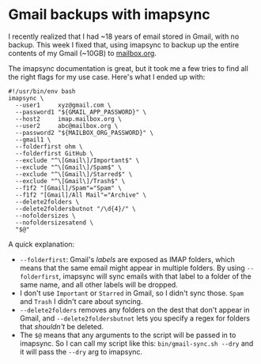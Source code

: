 # Gmail backups with imapsync

I recently realized that I had ~18 years of email stored in Gmail, with no backup. This week I fixed that, using imapsync to backup up the entire contents of my Gmail (~10GB) to [mailbox.org](https://mailbox.org/).

The imapsync documentation is great, but it took me a few tries to find all the right flags for my use case. Here's what I ended up with:

```
#!/usr/bin/env bash
imapsync \
  --user1     xyz@gmail.com \
  --password1 "${GMAIL_APP_PASSWORD}" \
  --host2     imap.mailbox.org \
  --user2     abc@mailbox.org \
  --password2 "${MAILBOX_ORG_PASSWORD}" \
  --gmail1 \
  --folderfirst ohm \
  --folderfirst GitHub \
  --exclude "^\[Gmail\]/Important$" \
  --exclude "^\[Gmail\]/Spam$" \
  --exclude "^\[Gmail\]/Starred$" \
  --exclude "^\[Gmail\]/Trash$" \
  --f1f2 "[Gmail]/Spam"="Spam" \
  --f1f2 "[Gmail]/All Mail"="Archive" \
  --delete2folders \
  --delete2foldersbutnot "/\d{4}/" \
  --nofoldersizes \
  --nofoldersizesatend \
  "$@"
```

A quick explanation:
- `--folderfirst`: Gmail's _labels_ are exposed as IMAP folders, which means that the same email might appear in multiple folders. By using `--folderfirst`, imapsync will sync emails with that label to a folder of the same name, and all other labels will be dropped.
- I don't use `Important` or `Starred` in Gmail, so I didn't sync those. `Spam` and `Trash` I didn't care about syncing.
- `--delete2folders` removes any folders on the dest that don't appear in Gmail, and `--delete2foldersbutnot` lets you specify a regex for folders that _shouldn't_ be deleted.
- The `$@` means that any arguments to the script will be passed in to imapsync. So I can call my script like this: `bin/gmail-sync.sh --dry` and it will pass the `--dry` arg to imapsync.
